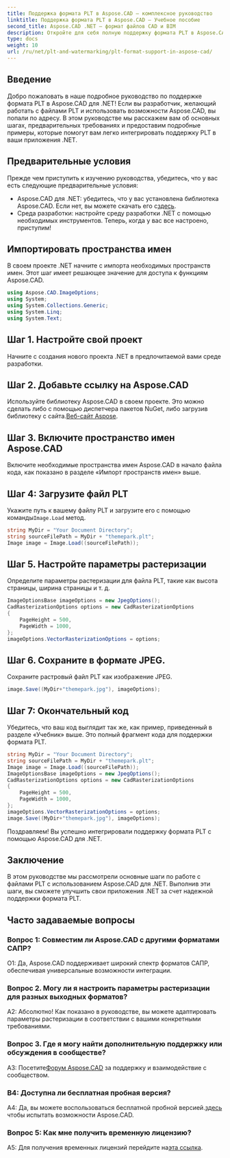 ```yaml
---
title: Поддержка формата PLT в Aspose.CAD — комплексное руководство
linktitle: Поддержка формата PLT в Aspose.CAD — Учебное пособие
second_title: Aspose.CAD .NET — формат файлов CAD и BIM
description: Откройте для себя полную поддержку формата PLT в Aspose.CAD для .NET. Следуйте нашему пошаговому руководству, чтобы легко интегрировать файлы PLT в ваши приложения .NET.
type: docs
weight: 10
url: /ru/net/plt-and-watermarking/plt-format-support-in-aspose-cad/
---
```

## Введение

Добро пожаловать в наше подробное руководство по поддержке формата PLT в Aspose.CAD для .NET! Если вы разработчик, желающий работать с файлами PLT и использовать возможности Aspose.CAD, вы попали по адресу. В этом руководстве мы расскажем вам об основных шагах, предварительных требованиях и предоставим подробные примеры, которые помогут вам легко интегрировать поддержку PLT в ваши приложения .NET.

## Предварительные условия

Прежде чем приступить к изучению руководства, убедитесь, что у вас есть следующие предварительные условия:
-  Aspose.CAD для .NET: убедитесь, что у вас установлена библиотека Aspose.CAD. Если нет, вы можете скачать его с[здесь](https://releases.aspose.com/cad/net/).
- Среда разработки: настройте среду разработки .NET с помощью необходимых инструментов.
Теперь, когда у вас все настроено, приступим!

## Импортировать пространства имен

В своем проекте .NET начните с импорта необходимых пространств имен. Этот шаг имеет решающее значение для доступа к функциям Aspose.CAD.
```csharp
using Aspose.CAD.ImageOptions;
using System;
using System.Collections.Generic;
using System.Linq;
using System.Text;
```

## Шаг 1. Настройте свой проект

Начните с создания нового проекта .NET в предпочитаемой вами среде разработки.

## Шаг 2. Добавьте ссылку на Aspose.CAD

 Используйте библиотеку Aspose.CAD в своем проекте. Это можно сделать либо с помощью диспетчера пакетов NuGet, либо загрузив библиотеку с сайта.[Веб-сайт Aspose](https://purchase.aspose.com/buy).

## Шаг 3. Включите пространство имен Aspose.CAD

Включите необходимые пространства имен Aspose.CAD в начало файла кода, как показано в разделе «Импорт пространств имен» выше.

## Шаг 4: Загрузите файл PLT

 Укажите путь к вашему файлу PLT и загрузите его с помощью команды`Image.Load` метод.

```csharp
string MyDir = "Your Document Directory";
string sourceFilePath = MyDir + "themepark.plt";
Image image = Image.Load((sourceFilePath));
```

## Шаг 5. Настройте параметры растеризации

Определите параметры растеризации для файла PLT, такие как высота страницы, ширина страницы и т. д.

```csharp
ImageOptionsBase imageOptions = new JpegOptions();
CadRasterizationOptions options = new CadRasterizationOptions
{
    PageHeight = 500,
    PageWidth = 1000,
};
imageOptions.VectorRasterizationOptions = options;
```

## Шаг 6. Сохраните в формате JPEG.

Сохраните растровый файл PLT как изображение JPEG.

```csharp
image.Save((MyDir+"themepark.jpg"), imageOptions);
```

## Шаг 7: Окончательный код

Убедитесь, что ваш код выглядит так же, как пример, приведенный в разделе «Учебник» выше. Это полный фрагмент кода для поддержки формата PLT.

```csharp
string MyDir = "Your Document Directory";
string sourceFilePath = MyDir + "themepark.plt";
Image image = Image.Load((sourceFilePath));
ImageOptionsBase imageOptions = new JpegOptions();
CadRasterizationOptions options = new CadRasterizationOptions
{
    PageHeight = 500,
    PageWidth = 1000,
};
imageOptions.VectorRasterizationOptions = options;
image.Save((MyDir+"themepark.jpg"), imageOptions);
```

Поздравляем! Вы успешно интегрировали поддержку формата PLT с помощью Aspose.CAD для .NET.

## Заключение

В этом руководстве мы рассмотрели основные шаги по работе с файлами PLT с использованием Aspose.CAD для .NET. Выполнив эти шаги, вы сможете улучшить свои приложения .NET за счет надежной поддержки формата PLT.

## Часто задаваемые вопросы

### Вопрос 1: Совместим ли Aspose.CAD с другими форматами САПР?

О1: Да, Aspose.CAD поддерживает широкий спектр форматов САПР, обеспечивая универсальные возможности интеграции.

### Вопрос 2. Могу ли я настроить параметры растеризации для разных выходных форматов?

А2: Абсолютно! Как показано в руководстве, вы можете адаптировать параметры растеризации в соответствии с вашими конкретными требованиями.

### Вопрос 3. Где я могу найти дополнительную поддержку или обсуждения в сообществе?

 A3: Посетите[Форум Aspose.CAD](https://forum.aspose.com/c/cad/19) за поддержку и взаимодействие с сообществом.

### В4: Доступна ли бесплатная пробная версия?

 A4: Да, вы можете воспользоваться бесплатной пробной версией.[здесь](https://releases.aspose.com/) чтобы испытать возможности Aspose.CAD.

### Вопрос 5: Как мне получить временную лицензию?

 A5: Для получения временных лицензий перейдите на[эта ссылка](https://purchase.aspose.com/temporary-license/).